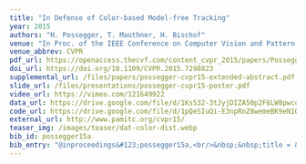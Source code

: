```yaml
---
title: "In Defense of Color-based Model-free Tracking"
year: 2015
authors: "H. Possegger, T. Mauthner, H. Bischof"
venue: "In Proc. of the IEEE Conference on Computer Vision and Pattern Recognition"
venue_abbrev: CVPR
pdf_url: https://openaccess.thecvf.com/content_cvpr_2015/papers/Possegger_In_Defense_of_2015_CVPR_paper.pdf
doi_url: https://doi.org/10.1109/CVPR.2015.7298823
supplemental_url: /files/papers/possegger-cvpr15-extended-abstract.pdf
slide_url: /files/presentations/possegger-cvpr15-poster.pdf
video_url: https://vimeo.com/121649922
data_url: https://drive.google.com/file/d/1KsS32-3tJyjDIZA50p2F6LW8pwcoJ8i-/view?usp=sharing
code_url: https://drive.google.com/file/d/1pQeSIuQi-E3npRnZ8wemeBK9eN1G8iWN/view?usp=sharing
external_url: http://www.pamitc.org/cvpr15/
teaser_img: /images/teaser/dat-color-dist.webp
bib_id: possegger15a
bib_entry: "@inproceedings&#123;possegger15a,<br/>&nbsp;&nbsp;title = &#123;In Defense of Color-based Model-free Tracking&#125;,<br/>&nbsp;&nbsp;author = &#123;Horst Possegger and Thomas Mauthner and Horst Bischof&#125;,<br/>&nbsp;&nbsp;booktitle = &#123;Proc. of the IEEE Conference on Computer Vision and Pattern Recognition (CVPR)&#125;,<br/>&nbsp;&nbsp;year = &#123;2015&#125;<br/>&#125;"
---
```

